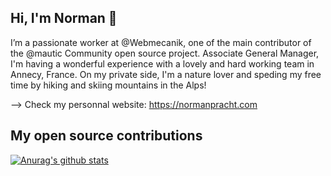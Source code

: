 ## Hi, I'm Norman 👋

I’m a passionate worker at @Webmecanik, one of the main contributor of the @mautic Community open source project. Associate General Manager, I'm having a wonderful experience with a lovely and hard working team in Annecy, France.
On my private side, I'm a nature lover and speding my free time by hiking and skiing mountains in the Alps!

--> Check my personnal website: https://normanpracht.com

## My open source contributions

[![Anurag's github stats](https://github-readme-stats.vercel.app/api?username=npracht&show_icons=true&theme=dracula&hide_title=true)](https://github.com/anuraghazra/github-readme-stats)
